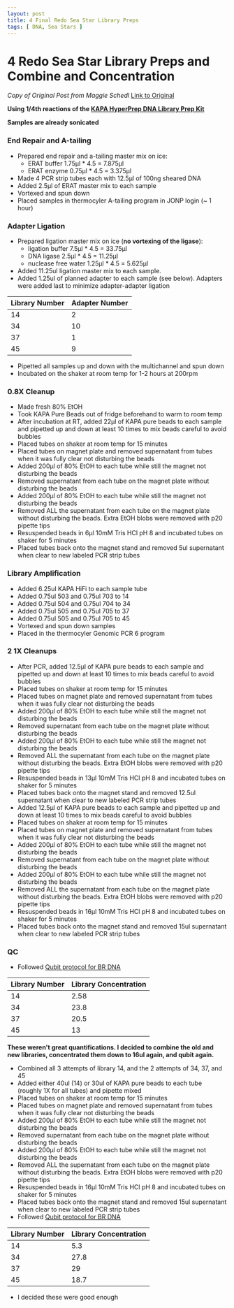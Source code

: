 ```yaml
---
layout: post
title: 4 Final Redo Sea Star Library Preps
tags: [ DNA, Sea Stars ]
---
```


# 4 Redo Sea Star Library Preps and Combine and Concentration

*Copy of Original Post from Maggie Schedl* [Link to Original](https://meschedl.github.io/MES_Puritz_Lab_Notebook/2021-08-03/4-Star-preps)

**Using 1/4th reactions of the [KAPA HyperPrep DNA Library Prep Kit](https://sequencing.roche.com/en-us/products-solutions/by-category/library-preparation/dna-library-preparation/kapa-hyperprep.html)**

**Samples are already sonicated**

### End Repair and A-tailing

- Prepared end repair and a-tailing master mix on ice:
  - ERAT buffer 1.75μl * 4.5 = 7.875μl
  - ERAT enzyme 0.75μl * 4.5 = 3.375μl
- Made 4 PCR strip tubes each with 12.5μl of 100ng sheared DNA
- Added 2.5μl of ERAT master mix to each sample
- Vortexed and spun down
- Placed samples in thermocyler A-tailing program in JONP login (~ 1 hour)

### Adapter Ligation

- Prepared ligation master mix on ice (**no vortexing of the ligase**):
  - ligation buffer 7.5μl * 4.5 = 33.75μl
  - DNA ligase 2.5μl * 4.5 = 11.25μl
  - nuclease free water 1.25μl * 4.5 = 5.625μl
- Added 11.25ul ligation master mix to each sample.  
- Added 1.25ul of planned adapter to each sample (see below). Adapters were added last to minimize adapter-adapter ligation

|Library Number|Adapter Number|
|----|----|
|14|2|
|34|10|
|37|1|
|45|9|

- Pipetted all samples up and down with the multichannel and spun down
- Incubated on the shaker at room temp for 1-2 hours at 200rpm

### 0.8X Cleanup

- Made fresh 80% EtOH
- Took KAPA Pure Beads out of fridge beforehand to warm to room temp
- After incubation at RT, added 22μl of KAPA pure beads to each sample and pipetted up and down at least 10 times to mix beads careful to avoid bubbles
- Placed tubes on shaker at room temp for 15 minutes
- Placed tubes on magnet plate and removed supernatant from tubes when it was fully clear not disturbing the beads
- Added 200μl of 80% EtOH to each tube while still the magnet not disturbing the beads
- Removed supernatant from each tube on the magnet plate without disturbing the beads
- Added 200μl of 80% EtOH to each tube while still the magnet not disturbing the beads
- Removed ALL the supernatant from each tube on the magnet plate without disturbing the beads. Extra EtOH blobs were removed with p20 pipette tips
- Resuspended beads in 6μl 10mM Tris HCl pH 8 and incubated tubes on shaker for 5 minutes
- Placed tubes back onto the magnet stand and removed 5ul supernatant when clear to new labeled PCR strip tubes

### Library Amplification

- Added 6.25ul KAPA HiFi to each sample tube
- Added 0.75ul 503 and 0.75ul 703 to 14
- Added 0.75ul 504 and 0.75ul 704 to 34
- Added 0.75ul 505 and 0.75ul 705 to 37
- Added 0.75ul 505 and 0.75ul 705 to 45
- Vortexed and spun down samples
- Placed in the thermocyler Genomic PCR 6 program

### 2 1X Cleanups

- After PCR, added 12.5μl of KAPA pure beads to each sample and pipetted up and down at least 10 times to mix beads careful to avoid bubbles
- Placed tubes on shaker at room temp for 15 minutes
- Placed tubes on magnet plate and removed supernatant from tubes when it was fully clear not disturbing the beads
- Added 200μl of 80% EtOH to each tube while still the magnet not disturbing the beads
- Removed supernatant from each tube on the magnet plate without disturbing the beads
- Added 200μl of 80% EtOH to each tube while still the magnet not disturbing the beads
- Removed ALL the supernatant from each tube on the magnet plate without disturbing the beads. Extra EtOH blobs were removed with p20 pipette tips
- Resuspended beads in 13μl 10mM Tris HCl pH 8 and incubated tubes on shaker for 5 minutes
- Placed tubes back onto the magnet stand and removed 12.5ul supernatant when clear to new labeled PCR strip tubes
- Added 12.5μl of KAPA pure beads to each sample and pipetted up and down at least 10 times to mix beads careful to avoid bubbles
- Placed tubes on shaker at room temp for 15 minutes
- Placed tubes on magnet plate and removed supernatant from tubes when it was fully clear not disturbing the beads
- Added 200μl of 80% EtOH to each tube while still the magnet not disturbing the beads
- Removed supernatant from each tube on the magnet plate without disturbing the beads
- Added 200μl of 80% EtOH to each tube while still the magnet not disturbing the beads
- Removed ALL the supernatant from each tube on the magnet plate without disturbing the beads. Extra EtOH blobs were removed with p20 pipette tips
- Resuspended beads in 16μl 10mM Tris HCl pH 8 and incubated tubes on shaker for 5 minutes
- Placed tubes back onto the magnet stand and removed 15ul supernatant when clear to new labeled PCR strip tubes

### QC

- Followed [Qubit protocol for BR DNA](https://meschedl.github.io/MESPutnam_Open_Lab_Notebook/Qubit-Protocol/)

|Library Number | Library Concentration|
|----|----|
|14|2.58|
|34|23.8|
|37|20.5|
|45|13|

**These weren't great quantifications. I decided to combine the old and new libraries, concentrated them down to 16ul again, and qubit again.**

- Combined all 3 attempts of library 14, and the 2 attempts of 34, 37, and 45
- Added either 40ul (14) or 30ul of KAPA pure beads to each tube (roughly 1X for all tubes) and pipette mixed
- Placed tubes on shaker at room temp for 15 minutes
- Placed tubes on magnet plate and removed supernatant from tubes when it was fully clear not disturbing the beads
- Added 200μl of 80% EtOH to each tube while still the magnet not disturbing the beads
- Removed supernatant from each tube on the magnet plate without disturbing the beads
- Added 200μl of 80% EtOH to each tube while still the magnet not disturbing the beads
- Removed ALL the supernatant from each tube on the magnet plate without disturbing the beads. Extra EtOH blobs were removed with p20 pipette tips
- Resuspended beads in 16μl 10mM Tris HCl pH 8 and incubated tubes on shaker for 5 minutes
- Placed tubes back onto the magnet stand and removed 15ul supernatant when clear to new labeled PCR strip tubes
- Followed [Qubit protocol for BR DNA](https://meschedl.github.io/MESPutnam_Open_Lab_Notebook/Qubit-Protocol/)

|Library Number | Library Concentration|
|----|----|
|14|5.3|
|34|27.8|
|37|29|
|45|18.7|

- I decided these were good enough

